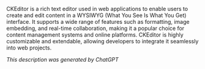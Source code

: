 CKEditor is a rich text editor used in web applications to enable users to create and edit content in a WYSIWYG (What You See Is What You Get) interface. It supports a wide range of features such as formatting, image embedding, and real-time collaboration, making it a popular choice for content management systems and online platforms. CKEditor is highly customizable and extendable, allowing developers to integrate it seamlessly into web projects.

*This description was generated by ChatGPT*